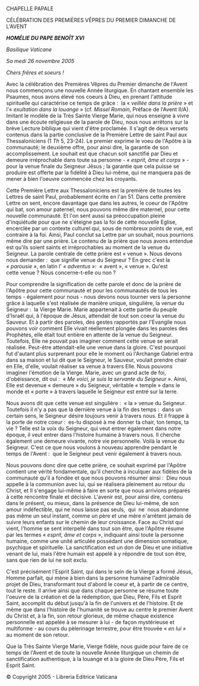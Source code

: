 CHAPELLE PAPALE

CÉLÉBRATION DES PREMIÈRES VÊPRES DU PREMIER DIMANCHE DE L'AVENT

***HOMÉLIE DU PAPE BENOÎT XVI***

*Basilique Vaticane*

*Sa* *medi 26 novembre 2005*

*Chers frères et soeurs !*

Avec la célébration des Premières Vêpres du Premier dimanche de l'Avent nous commençons une nouvelle Année liturgique. En chantant ensemble les Psaumes, nous avons élevé nos coeurs à Dieu, en prenant l'attitude spirituelle qui caractérise ce temps de grâce :  la « *veillée dans la prière* » et l'« *exultation dans la louange* » (cf. *Missel Romain*, Préface de l'Avent II/A). Imitant le modèle de la Très Sainte Vierge Marie, qui nous enseigne à vivre dans une écoute religieuse de la parole de Dieu, nous nous arrêtons sur la brève Lecture biblique qui vient d'être proclamée. Il s'agit de deux versets contenus dans la partie conclusive de la Première Lettre de saint Paul aux Thessaloniciens (1 *Th* 5, 23-24). Le premier exprime le voeu de l'Apôtre à la communauté; le deuxième offre, pour ainsi dire, la garantie de son accomplissement. Le souhait est que chacun soit sanctifié par Dieu et demeure irréprochable dans toute sa personne - « *esprit, âme et corps* » - pour la venue finale du Seigneur Jésus ; la garantie que cela puisse se produire est offerte par la fidélité à Dieu lui-même, qui ne manquera pas de mener à bien l'oeuvre commencée chez les croyants.

Cette Première Lettre aux Thessaloniciens est la première de toutes les Lettres de saint Paul, probablement écrite en l'an 51. Dans cette première Lettre on sent, encore davantage que dans les autres, le coeur de l'Apôtre qui bat, son amour paternel, nous pouvons même dire maternel, pour cette nouvelle communauté. Et l'on sent aussi sa préoccupation pleine d'inquiétude pour que ne s'éteigne pas la foi de cette nouvelle Eglise, encerclée par un contexte culturel qui, sous de nombreux points de vue, est contraire à la foi. Ainsi, Paul conclut sa Lettre par un souhait, nous pourrions même dire par une prière. Le contenu de la prière que nous avons entendue est qu'ils soient saints et irréprochables au moment de la venue du Seigneur. La parole centrale de cette prière est « venue ». Nous devons nous demander :  que signifie venue du Seigneur ? En grec c'est la *« parousie »*, en latin l' *« adventus »*:  « avent », « venue ». Qu'est cette venue ? Nous concerne-t-elle ou non ?

Pour comprendre la signification de cette parole et donc de la prière de l'Apôtre pour cette communauté et pour les communautés de tous les temps - également pour nous - nous devons nous tourner vers la personne grâce à laquelle s'est réalisée de manière unique, singulière, la venue du Seigneur :  la Vierge Marie. Marie appartenait à cette partie du peuple d'Israël qui, à l'époque de Jésus, attendait de tout son coeur la venue du Sauveur. Et à partir des paroles, des gestes rapportés par l'Evangile nous pouvons voir comment Elle vivait réellement plongée dans les paroles des Prophètes, elle était tout entière en attente de la venue du Seigneur. Toutefois, Elle ne pouvait pas imaginer comment cette venue se serait réalisée. Peut-être attendait-elle une venue dans la gloire. C'est pourquoi fut d'autant plus surprenant pour elle le moment où l'Archange Gabriel entra dans sa maison et lui dit que le Seigneur, le Sauveur, voulait prendre chair en Elle, d'elle, voulait réaliser sa venue à travers Elle. Nous pouvons imaginer l'émotion de la Vierge. Marie, avec un grand acte de foi, d'obéissance, dit oui :  « *Me voici, je suis la servante du Seigneur* ». Ainsi, Elle est devenue « demeure » du Seigneur, véritable « temple » dans le monde et « porte » à travers laquelle le Seigneur est entré sur la terre.

Nous avons dit que cette venue est singulière :  « la » venue du Seigneur. Toutefois il n'y a pas que la dernière venue à la fin des temps :  dans un certain sens, le Seigneur désire toujours venir à travers nous. Et il frappe à la porte de notre coeur :  es-tu disposé à me donner ta chair, ton temps, ta vie ? Telle est la voix du Seigneur, qui veut entrer également dans notre époque, il veut entrer dans l'histoire humaine à travers nous. Il cherche également une demeure vivante, notre vie personnelle. Voilà la venue du Seigneur. C'est ce que nous voulons à nouveau apprendre pendant le temps de l'Avent :  que le Seigneur peut venir également à travers nous.

Nous pouvons donc dire que cette prière, ce souhait exprimé par l'Apôtre contient une vérité fondamentale, qu'il cherche à inculquer aux fidèles de la communauté qu'il a fondée et que nous pouvons résumer ainsi :  Dieu nous appelle à la communion avec lui, qui se réalisera pleinement au retour du Christ, et Il s'engage lui-même à faire en sorte que nous arrivions préparés à cette rencontre finale et décisive. L'avenir est, pour ainsi dire, contenu dans le présent, ou mieux, dans la présence de Dieu lui-même, de son amour indéfectible, qui ne nous laisse pas seuls,  qui  ne  nous abandonne pas même un seul instant, comme un père et une mère n'arrêtent jamais de suivre leurs enfants sur le chemin de leur croissance. Face au Christ qui vient, l'homme se sent interpellé dans tout son être, que l'Apôtre résume par les termes « *esprit, âme et corps* », indiquant ainsi toute la personne humaine, comme une unité articulée possédant une dimension somatique, psychique et spirituelle. La sanctification est un don de Dieu et une initiative venant de lui, mais l'être humain est appelé à y répondre de tout son être, sans que rien de lui ne soit exclu.

C'est précisément l'Esprit Saint, qui dans le sein de la Vierge a formé Jésus, Homme parfait, qui mène à bien dans la personne humaine l'admirable projet de Dieu, transformant tout d'abord le coeur et, à partir de ce centre, tout le reste. Il arrive ainsi que dans chaque personne se résume toute l'oeuvre de la création et de la rédemption, que Dieu, Père, Fils et Esprit Saint, accomplit du début jusqu'à la fin de l'univers et de l'histoire. Et de même que dans l'histoire de l'humanité se trouve au centre le premier Avent du Christ et, à la fin, son retour glorieux, de même chaque existence personnelle est appelée à se mesurer à lui - de façon mystérieuse et multiforme - au cours du pèlerinage terrestre, pour être trouvée « *en lui* » au moment de son retour.

Que la Très Sainte Vierge Marie, Vierge fidèle, nous guide pour faire de ce temps de l'Avent et de toute la nouvelle Année liturgique un chemin de sanctification authentique, à la louange et à la gloire de Dieu Père, Fils et Esprit Saint.

© Copyright 2005 - Libreria Editrice Vaticana